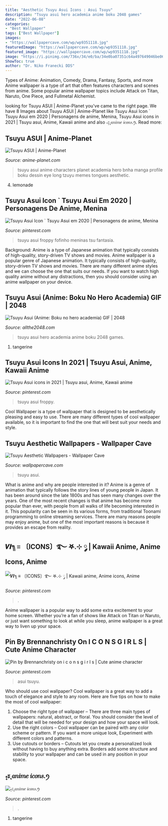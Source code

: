 ```yaml
---
title: "Aesthetic Tsuyu Asui Icons : Asui Tsuyu"
description: "Tsuyu asui hero academia anime boku 2048 games"
date: "2022-06-08"
categories:
- "Best Wallpaper"
tags: ["Best Wallpaper"]
images:
- "https://wallpapercave.com/wp/wp9351118.jpg"
featuredImage: "https://wallpapercave.com/wp/wp9351118.jpg"
featured_image: "https://wallpapercave.com/wp/wp9351118.jpg"
image: "https://i.pinimg.com/736x/34/e0/ba/34e0ba07351c64a497649046be0666aa.jpg"
ShowToc: true
author: "Dr. Niko Franecki DDS"
---
```



Types of Anime: Animation, Comedy, Drama, Fantasy, Sports, and more
Anime wallpaper is a type of art that often features characters and scenes from anime. Some popular anime wallpaper topics include Attack on Titan, Naruto, One Piece, and Fullmetal Alchemist.

	

		
looking for Tsuyu ASUI | Anime-Planet you've came to the right page. We have 8 Images about Tsuyu ASUI | Anime-Planet like Tsuyu Asui Icon ` Tsuyu Asui em 2020 | Personagens de anime, Menina, Tsuyu Asui icons in 2021 | Tsuyu asui, Anime, Kawaii anime and also ˖۪ะ˛𝑎𝑛𝑖𝑚𝑒 𝑖𝑐𝑜𝑛𝑠.ꪆ. Read more:
		
    
## Tsuyu ASUI | Anime-Planet

<img loading=lazy src="https://www.anime-planet.com/images/characters/tsuyu-asui-66845.jpg" onerror="this.onerror=null;this.src='https://tse1.mm.bing.net/th?id=OIP.gvI9RdR1XDpCGjXUh3XWCwAAAA&amp;pid=15.1';" alt="Tsuyu ASUI | Anime-Planet">

_Source: anime-planet.com_

>tsuyu asui anime characters planet academia hero bnha manga profile boku dessin eye long tzuyu memes tongues aesthetic. 

	

4. lemonade 

    
## Tsuyu Asui Icon ` Tsuyu Asui Em 2020 | Personagens De Anime, Menina

<img loading=lazy src="https://i.pinimg.com/736x/1f/e5/e9/1fe5e9b88fc1fc18b78a7f9757d75b22.jpg" onerror="this.onerror=null;this.src='https://tse3.mm.bing.net/th?id=OIP.9XP06-osA9B2Y8K0IxZAfAAAAA&amp;pid=15.1';" alt="Tsuyu Asui Icon ` Tsuyu Asui em 2020 | Personagens de anime, Menina">

_Source: pinterest.com_

>tsuyu asui froppy fofinho meninas tsu fantasía. 

	

Background: Anime is a type of Japanese animation that typically consists of high-quality, story-driven TV shows and movies.
Anime wallpaper is a popular genre of Japanese animation. It typically consists of high-quality, story-driven TV shows and movies. There are many different anime styles and we can choose the one that suits our needs. If you want to watch high quality anime without any distractions, then you should consider using an anime wallpaper on your device.

    
## Tsuyu Asui (Anime: Boku No Hero Academia) GIF | 2048

<img loading=lazy src="https://media1.tenor.com/images/77a6b1d091cb120b2f3a4cd005d72a0f/tenor.gif?itemid=10015488" onerror="this.onerror=null;this.src='https://tse1.mm.bing.net/th?id=OIP.d6ax0JHLEgsvOkzQBdcqDwHaET&amp;pid=15.1';" alt="Tsuyu Asui (Anime: Boku no hero academia) GIF | 2048">

_Source: allthe2048.com_

>tsuyu asui hero academia anime boku 2048 games. 

	

1. tangerine 

    
## Tsuyu Asui Icons In 2021 | Tsuyu Asui, Anime, Kawaii Anime

<img loading=lazy src="https://i.pinimg.com/736x/74/2b/b9/742bb9216502ede6c4eb199edb7a028c.jpg" onerror="this.onerror=null;this.src='https://tse2.mm.bing.net/th?id=OIP.kLf0QoONDBjLMJeli-IgSwHaHb&amp;pid=15.1';" alt="Tsuyu Asui icons in 2021 | Tsuyu asui, Anime, Kawaii anime">

_Source: pinterest.com_

>tsuyu asui froppy. 

	

Cool Wallpaper is a type of wallpaper that is designed to be aesthetically pleasing and easy to use. There are many different types of cool wallpaper available, so it is important to find the one that will best suit your needs and style.

    
## Tsuyu Aesthetic Wallpapers - Wallpaper Cave

<img loading=lazy src="https://wallpapercave.com/wp/wp9351118.jpg" onerror="this.onerror=null;this.src='https://tse4.mm.bing.net/th?id=OIP.Q4Xu4A6gwzM6g_1w7_oj0QHaKO&amp;pid=15.1';" alt="Tsuyu Aesthetic Wallpapers - Wallpaper Cave">

_Source: wallpapercave.com_

>tsuyu asui. 

	

What is anime and why are people interested in it?
Anime is a genre of animation that typically follows the story lines of young people in Japan. It has been around since the late 1800s and has seen many changes over the years. One of the most recent changes is that anime has become more popular than ever, with people from all walks of life becoming interested in it. This popularity can be seen in its various forms, from traditional Toonami programming to online streaming services. There are many reasons people may enjoy anime, but one of the most important reasons is because it provides an escape from reality.

    
## 𝑽𝑰᭟ ≡ 〔ICONS〕࿐ 𖤐.⊹ ༘ | Kawaii Anime, Anime Icons, Anime

<img loading=lazy src="https://i.pinimg.com/736x/49/01/e1/4901e17ec790482051548ff9e996e0ef.jpg" onerror="this.onerror=null;this.src='https://tse3.mm.bing.net/th?id=OIP.BO1JVrUiIiHF6V9zSu8uDgHaHa&amp;pid=15.1';" alt="𝑽𝑰᭟ ≡ 〔ICONS〕࿐ 𖤐.⊹ ༘ | Kawaii anime, Anime icons, Anime">

_Source: pinterest.com_

>. 

	

Anime wallpaper is a popular way to add some extra excitement to your home screen. Whether you’re a fan of shows like Attack on Titan or Naruto, or just want something to look at while you sleep, anime wallpaper is a great way to liven up your space.

    
## Pin By Brennanchristy On I C O N S G I R L S | Cute Anime Character

<img loading=lazy src="https://i.pinimg.com/736x/27/a2/b3/27a2b357d1740bd5257ce526d4ede1c7.jpg" onerror="this.onerror=null;this.src='https://tse2.mm.bing.net/th?id=OIP.LfKY62Be0XiDaWzxgUDbFwHaHa&amp;pid=15.1';" alt="Pin by Brennanchristy on i c o n s g i r l s | Cute anime character">

_Source: pinterest.com_

>asui tsuyu. 

	

Who should use cool wallpaper?
Cool wallpaper is a great way to add a touch of elegance and style to any room. Here are five tips on how to make the most of cool wallpaper: 
1) Choose the right type of wallpaper – There are three main types of wallpapers: natural, abstract, or floral. You should consider the level of detail that will be needed for your design and how your space will look. 
2) Use the right colors – Cool wallpaper can be paired with any color scheme or pattern. If you want a more unique look, Experiment with different colors and patterns. 
3) Use cutouts or borders – Cutouts let you create a personalized look without having to buy anything extra. Borders add some structure and stability to your wallpaper and can be used in any position in your space.

    
## ˖۪ะ˛𝑎𝑛𝑖𝑚𝑒 𝑖𝑐𝑜𝑛𝑠.ꪆ

<img loading=lazy src="https://i.pinimg.com/736x/34/e0/ba/34e0ba07351c64a497649046be0666aa.jpg" onerror="this.onerror=null;this.src='https://tse2.mm.bing.net/th?id=OIP.7WAhouXQEKnuF_d-sduAjwHaHa&amp;pid=15.1';" alt="˖۪ะ˛𝑎𝑛𝑖𝑚𝑒 𝑖𝑐𝑜𝑛𝑠.ꪆ">

_Source: pinterest.com_

>. 

	

1. tangerine 

